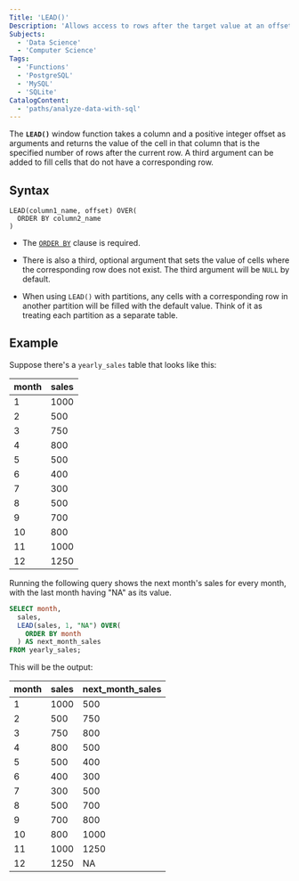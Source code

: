 ```yaml
---
Title: 'LEAD()'
Description: 'Allows access to rows after the target value at an offset.'
Subjects:
  - 'Data Science'
  - 'Computer Science'
Tags:
  - 'Functions'
  - 'PostgreSQL'
  - 'MySQL'
  - 'SQLite'
CatalogContent:
  - 'paths/analyze-data-with-sql'
---
```


The **`LEAD()`** window function takes a column and a positive integer offset as arguments and returns the value of the cell in that column that is the specified number of rows after the current row. A third argument can be added to fill cells that do not have a corresponding row.

## Syntax

```pseudo
LEAD(column1_name, offset) OVER(
  ORDER BY column2_name
)
```

* The [`ORDER BY`](https://www.codecademy.com/resources/docs/sql/commands/order-by) clause is required. 

* There is also a third, optional argument that sets the value of cells where the corresponding row does not exist. The third argument will be `NULL` by default.

* When using `LEAD()` with partitions, any cells with a corresponding row in another partition will be filled with the default value. Think of it as treating each partition as a separate table.

## Example

Suppose there's a `yearly_sales` table that looks like this:

| month | sales |
| ----- | ----- |
| 1     | 1000  |
| 2     | 500   |
| 3     | 750   |
| 4     | 800   |
| 5     | 500   |
| 6     | 400   |
| 7     | 300   |
| 8     | 500   |
| 9     | 700   |
| 10    | 800   |
| 11    | 1000  |
| 12    | 1250  |

Running the following query shows the next month's sales for every month, with the last month having "NA" as its value.

```sql
SELECT month,
  sales,
  LEAD(sales, 1, "NA") OVER(
    ORDER BY month
  ) AS next_month_sales
FROM yearly_sales;
```

This will be the output:

| month | sales | next_month_sales
| ----- | ----- | ----------------
| 1     | 1000  | 500
| 2     | 500   | 750
| 3     | 750   | 800
| 4     | 800   | 500
| 5     | 500   | 400
| 6     | 400   | 300
| 7     | 300   | 500
| 8     | 500   | 700
| 9     | 700   | 800
| 10    | 800   | 1000
| 11    | 1000  | 1250
| 12    | 1250  | NA
